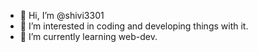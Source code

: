 - 👋 Hi, I’m @shivi3301
- 👀 I’m interested in coding and developing things with it.
- 🌱 I’m currently learning web-dev.


<!---
shivi3301/shivi3301 is a ✨ special ✨ repository because its `README.md` (this file) appears on your GitHub profile.
You can click the Preview link to take a look at your changes.
--->
